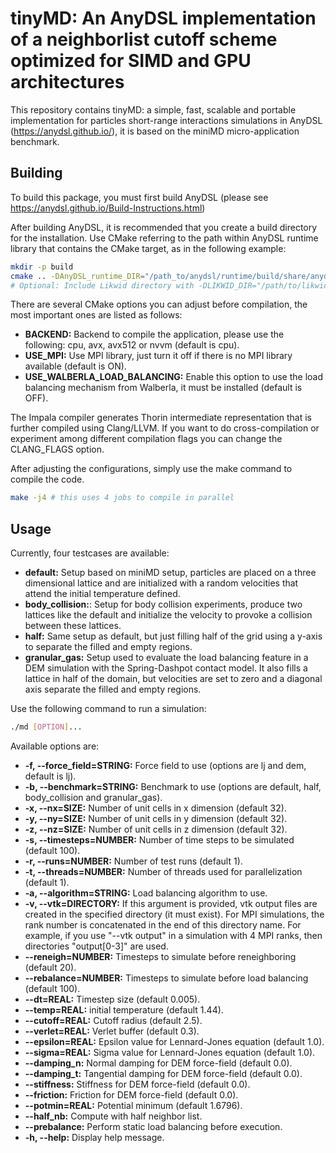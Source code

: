 # tinyMD: An AnyDSL implementation of a neighborlist cutoff scheme optimized for SIMD and GPU architectures

This repository contains tinyMD: a simple, fast, scalable and portable implementation for particles short-range interactions simulations in AnyDSL (https://anydsl.github.io/), it is based on the miniMD micro-application benchmark.

## Building

To build this package, you must first build AnyDSL (please see https://anydsl.github.io/Build-Instructions.html)

After building AnyDSL, it is recommended that you create a build directory for the installation. Use CMake referring to the path within AnyDSL runtime library that contains the CMake target, as in the following example:

```bash
mkdir -p build
cmake .. -DAnyDSL_runtime_DIR="/path_to/anydsl/runtime/build/share/anydsl/cmake"
# Optional: Include Likwid directory with -DLIKWID_DIR="/path/to/likwid"
```

There are several CMake options you can adjust before compilation, the most important ones are listed as follows:

- **BACKEND:** Backend to compile the application, please use the following: cpu, avx, avx512 or nvvm (default is cpu).
- **USE\_MPI:** Use MPI library, just turn it off if there is no MPI library available (default is ON).
- **USE\_WALBERLA\_LOAD\_BALANCING:** Enable this option to use the load balancing mechanism from Walberla, it must be installed (default is OFF).

The Impala compiler generates Thorin intermediate representation that is further compiled using Clang/LLVM. If you want to do cross-compilation or experiment among different compilation flags you can change the CLANG\_FLAGS option.

After adjusting the configurations, simply use the make command to compile the code.

```bash
make -j4 # this uses 4 jobs to compile in parallel
```

## Usage

Currently, four testcases are available:

- **default:** Setup based on miniMD setup, particles are placed on a three dimensional lattice and are initialized with a random velocities that attend the initial temperature defined.
- **body_collision:**: Setup for body collision experiments, produce two lattices like the default and initialize the velocity to provoke a collision between these lattices.
- **half:** Same setup as default, but just filling half of the grid using a y-axis to separate the filled and empty regions.
- **granular_gas:** Setup used to evaluate the load balancing feature in a DEM simulation with the Spring-Dashpot contact model. It also fills a lattice in half of the domain, but velocities are set to zero and a diagonal axis separate the filled and empty regions.

Use the following command to run a simulation:

```bash
./md [OPTION]...
```

Available options are:

- **-f, --force_field=STRING:** Force field to use (options are lj and dem, default is lj).
- **-b, --benchmark=STRING:** Benchmark to use (options are default, half, body\_collision and granular\_gas).
- **-x, --nx=SIZE:** Number of unit cells in x dimension (default 32).
- **-y, --ny=SIZE:** Number of unit cells in y dimension (default 32).
- **-z, --nz=SIZE:** Number of unit cells in z dimension (default 32).
- **-s, --timesteps=NUMBER:** Number of time steps to be simulated (default 100).
- **-r, --runs=NUMBER:** Number of test runs (default 1).
- **-t, --threads=NUMBER:** Number of threads used for parallelization (default 1).
- **-a, --algorithm=STRING:** Load balancing algorithm to use.
- **-v, --vtk=DIRECTORY:** If this argument is provided, vtk output files are created in the specified directory (it must exist). For MPI simulations, the rank number is concatenated in the end of this directory name. For example, if you use "--vtk output" in a simulation with 4 MPI ranks, then directories "output[0-3]" are used.
- **--reneigh=NUMBER:** Timesteps to simulate before reneighboring (default 20).
- **--rebalance=NUMBER:** Timesteps to simulate before load balancing (default 100).
- **--dt=REAL:** Timestep size (default 0.005).
- **--temp=REAL:** initial temperature (default 1.44).
- **--cutoff=REAL:** Cutoff radius (default 2.5).
- **--verlet=REAL:** Verlet buffer (default 0.3).
- **--epsilon=REAL:** Epsilon value for Lennard-Jones equation (default 1.0).
- **--sigma=REAL:** Sigma value for Lennard-Jones equation (default 1.0).
- **--damping_n:** Normal damping for DEM force-field (default 0.0).
- **--damping_t:** Tangential damping for DEM force-field (default 0.0).
- **--stiffness:** Stiffness for DEM force-field (default 0.0).
- **--friction:** Friction for DEM force-field (default 0.0).
- **--potmin=REAL:** Potential minimum (default 1.6796).
- **--half_nb:** Compute with half neighbor list.
- **--prebalance:** Perform static load balancing before execution.
- **-h, --help:** Display help message.
